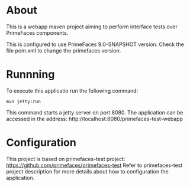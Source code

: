 # About

This is a webapp maven project aiming to perform interface tests over PrimeFaces components.

This is configured to use PrimeFaces 9.0-SNAPSHOT version. Check the file pom.xml to change the primefaces version.

# Runnning

To execute this applicatio run the following command:

`mvn jetty:run`

This command starts a jetty server on port 8080. The application can be accessed in the address: http://localhost:8080/primefaces-test-webapp

# Configuration

This project is based on primefaces-test project: https://github.com/primefaces/primefaces-test
Refer to primefaces-test project description for more details about how to configuration the application.
